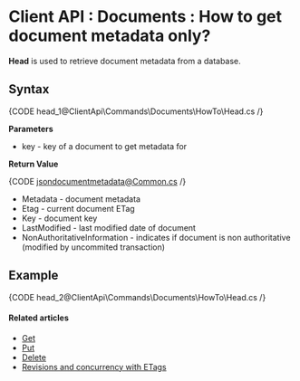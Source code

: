 # Client API : Documents : How to get document metadata only?

**Head** is used to retrieve document metadata from a database.

## Syntax

{CODE head_1@ClientApi\Commands\Documents\HowTo\Head.cs /}

**Parameters**   

- key - key of a document to get metadata for    

**Return Value**

{CODE jsondocumentmetadata@Common.cs /}

- Metadata - document metadata  
- Etag - current document ETag   
- Key - document key  
- LastModified - last modified date of document   
- NonAuthoritativeInformation - indicates if document is non authoritative (modified by uncommited transaction)   

## Example

{CODE head_2@ClientApi\Commands\Documents\HowTo\Head.cs /}

#### Related articles

- [Get](../../../../client-api/commands/documents/get)  
- [Put](../../../../client-api/commands/documents/put)  
- [Delete](../../../../client-api/commands/documents/delete)  
- [Revisions and concurrency with ETags](../../../../client-api/concurrency/revisions-and-concurrency-with-etags)   
